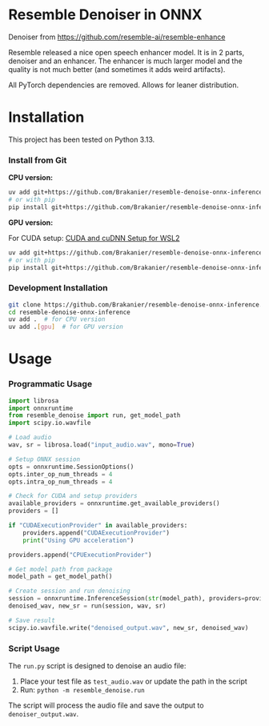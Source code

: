 Resemble Denoiser in ONNX
=======================

Denoiser from
https://github.com/resemble-ai/resemble-enhance

Resemble released a nice open speech enhancer model. It is in 2 parts, denoiser and an enhancer. The enhancer is much larger model and the quality is not much better (and sometimes it adds weird artifacts).

All PyTorch dependencies are removed. Allows for leaner distribution.


Installation
===
This project has been tested on Python 3.13.

### Install from Git

**CPU version:**
```bash
uv add git+https://github.com/Brakanier/resemble-denoise-onnx-inference.git
# or with pip
pip install git+https://github.com/Brakanier/resemble-denoise-onnx-inference.git
```

**GPU version:**

For CUDA setup: [CUDA and cuDNN Setup for WSL2](WSL.md)

```bash
uv add git+https://github.com/Brakanier/resemble-denoise-onnx-inference.git[gpu]
# or with pip
pip install git+https://github.com/Brakanier/resemble-denoise-onnx-inference.git[gpu]
```

### Development Installation

```bash
git clone https://github.com/Brakanier/resemble-denoise-onnx-inference.git
cd resemble-denoise-onnx-inference
uv add .  # for CPU version
uv add .[gpu]  # for GPU version
```



Usage
===

### Programmatic Usage

```python
import librosa
import onnxruntime
from resemble_denoise import run, get_model_path
import scipy.io.wavfile

# Load audio
wav, sr = librosa.load("input_audio.wav", mono=True)

# Setup ONNX session
opts = onnxruntime.SessionOptions()
opts.inter_op_num_threads = 4
opts.intra_op_num_threads = 4

# Check for CUDA and setup providers
available_providers = onnxruntime.get_available_providers()
providers = []

if "CUDAExecutionProvider" in available_providers:
    providers.append("CUDAExecutionProvider")
    print("Using GPU acceleration")

providers.append("CPUExecutionProvider")

# Get model path from package
model_path = get_model_path()

# Create session and run denoising
session = onnxruntime.InferenceSession(str(model_path), providers=providers, sess_options=opts)
denoised_wav, new_sr = run(session, wav, sr)

# Save result
scipy.io.wavfile.write("denoised_output.wav", new_sr, denoised_wav)
```

### Script Usage

The `run.py` script is designed to denoise an audio file:

1. Place your test file as `test_audio.wav` or update the path in the script
2. Run: `python -m resemble_denoise.run`

The script will process the audio file and save the output to `denoiser_output.wav`.

